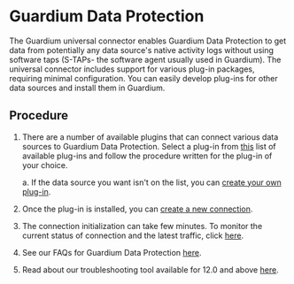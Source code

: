 # Guardium Data Protection 

The Guardium universal connector enables Guardium Data Protection to get data from potentially any data source's native activity logs without using software taps (S-TAPs- the software agent usually used in Guardium). The universal connector includes support for various plug-in packages, requiring minimal configuration. You can easily develop plug-ins for other data sources and install them in Guardium.
## Procedure

1. There are a number of available plugins that can connect various data sources to Guardium Data Protection. Select a plug-in from [this](/docs/available_plugins.md)  list of available plug-ins and follow the procedure written for the plug-in of your choice. 

    a. If the data source you want isn't on the list, you can [create your own plug-in](/docs/Guardium%20Data%20Protection/developing_plugins_gdp.md).

2. Once the plug-in is installed, you can [create a new connection](/docs/Guardium%20Data%20Protection/uc_config_gdp.md). 

3. The connection initialization can take few minutes. To monitor the current status of connection and the latest traffic, click [here](/docs/Guardium%20Data%20Protection/monitoring_GDP.md).

4. See our FAQs for Guardium Data Protection [here](/docs/Guardium%20Data%20Protection/faqs_troubleshooting_gdp.md).

5. Read about our troubleshooting tool available for 12.0 and above [here](/docs/Guardium%20Data%20Protection/troubleshooting_tool.md).
